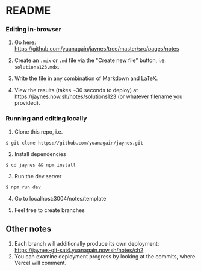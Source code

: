 # README

### Editing in-browser
1. Go here: https://github.com/yuanagain/jaynes/tree/master/src/pages/notes

2. Create an `.mdx` or `.md` file via the "Create new file" button, i.e. `solutions123.mdx`.

3. Write the file in any combination of Markdown and LaTeX.

4. View the results (takes ~30 seconds to deploy) at https://jaynes.now.sh/notes/solutions123 (or whatever filename you provided).

### Running and editing locally
1. Clone this repo, i.e. 
```
$ git clone https://github.com/yuanagain/jaynes.git
```
2. Install dependencies
```
$ cd jaynes && npm install
```
3. Run the dev server
```
$ npm run dev
```
4. Go to localhost:3004/notes/template

5. Feel free to create branches

## Other notes
1. Each branch will additionally produce its own deployment: https://jaynes-git-sat4.yuanagain.now.sh/notes/ch2
2. You can examine deployment progress by looking at the commits, where Vercel will comment.
